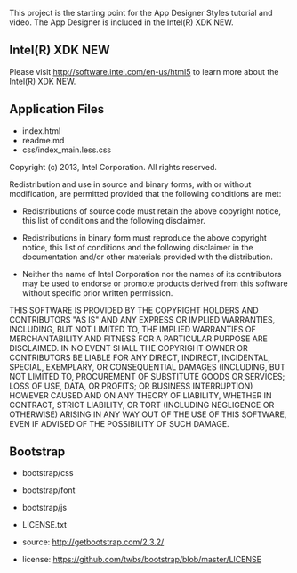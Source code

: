 This project is the starting point for the App Designer Styles tutorial and video. The App
Designer is included in the Intel(R) XDK NEW.

Intel(R) XDK NEW
-------------------------------------------
Please visit http://software.intel.com/en-us/html5 to learn more about the Intel(R) XDK NEW.

Application Files
-----------------
* index.html
* readme.md
* css/index_main.less.css

Copyright (c) 2013, Intel Corporation. All rights reserved.

Redistribution and use in source and binary forms, with or without modification, 
are permitted provided that the following conditions are met:

- Redistributions of source code must retain the above copyright notice, 
  this list of conditions and the following disclaimer.

- Redistributions in binary form must reproduce the above copyright notice, 
  this list of conditions and the following disclaimer in the documentation 
  and/or other materials provided with the distribution.

- Neither the name of Intel Corporation nor the names of its contributors 
  may be used to endorse or promote products derived from this software 
  without specific prior written permission.

THIS SOFTWARE IS PROVIDED BY THE COPYRIGHT HOLDERS AND CONTRIBUTORS "AS IS" 
AND ANY EXPRESS OR IMPLIED WARRANTIES, INCLUDING, BUT NOT LIMITED TO, 
THE IMPLIED WARRANTIES OF MERCHANTABILITY AND FITNESS FOR A PARTICULAR PURPOSE 
ARE DISCLAIMED. IN NO EVENT SHALL THE COPYRIGHT OWNER OR CONTRIBUTORS BE 
LIABLE FOR ANY DIRECT, INDIRECT, INCIDENTAL, SPECIAL, EXEMPLARY, OR 
CONSEQUENTIAL DAMAGES (INCLUDING, BUT NOT LIMITED TO, PROCUREMENT OF SUBSTITUTE 
GOODS OR SERVICES; LOSS OF USE, DATA, OR PROFITS; OR BUSINESS INTERRUPTION) 
HOWEVER CAUSED AND ON ANY THEORY OF LIABILITY, WHETHER IN CONTRACT, STRICT 
LIABILITY, OR TORT (INCLUDING NEGLIGENCE OR OTHERWISE) ARISING IN ANY WAY OUT 
OF THE USE OF THIS SOFTWARE, EVEN IF ADVISED OF THE POSSIBILITY OF SUCH DAMAGE.

Bootstrap
------------------------
* bootstrap/css
* bootstrap/font
* bootstrap/js
* LICENSE.txt

* source:  http://getbootstrap.com/2.3.2/
* license: https://github.com/twbs/bootstrap/blob/master/LICENSE
